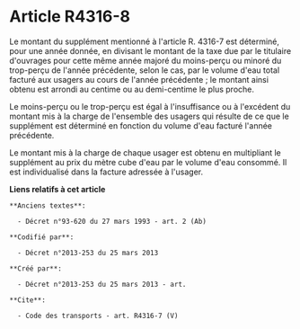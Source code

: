 # Article R4316-8

Le montant du supplément mentionné à l'article R. 4316-7 est déterminé, pour une année donnée, en divisant le montant de la
taxe due par le titulaire d'ouvrages pour cette même année majoré du moins-perçu ou minoré du trop-perçu de l'année
précédente, selon le cas, par le volume d'eau total facturé aux usagers au cours de l'année précédente ; le montant ainsi
obtenu est arrondi au centime ou au demi-centime le plus proche. 

Le moins-perçu ou le trop-perçu est égal à l'insuffisance ou à l'excédent du montant mis à la charge de l'ensemble des
usagers qui résulte de ce que le supplément est déterminé en fonction du volume d'eau facturé l'année précédente. 

Le montant mis à la charge de chaque usager est obtenu en multipliant le supplément au prix du mètre cube d'eau par le volume
d'eau consommé. Il est individualisé dans la facture adressée à l'usager.

**Liens relatifs à cet article**

	**Anciens textes**:

	  - Décret n°93-620 du 27 mars 1993 - art. 2 (Ab)

	**Codifié par**:

	  - Décret n°2013-253 du 25 mars 2013

	**Créé par**:

	  - Décret n°2013-253 du 25 mars 2013 - art.

	**Cite**:

	  - Code des transports - art. R4316-7 (V)
